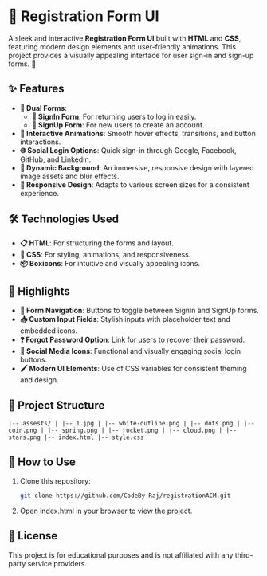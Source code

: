 # 🎨 Registration Form UI

A sleek and interactive **Registration Form UI** built with **HTML** and **CSS**, featuring modern design elements and user-friendly animations. This project provides a visually appealing interface for user sign-in and sign-up forms. 🚀

## ✨ Features

- **🔁 Dual Forms**:  
  - **🔑 SignIn Form**: For returning users to log in easily.  
  - **📝 SignUp Form**: For new users to create an account.  
- **🎥 Interactive Animations**: Smooth hover effects, transitions, and button interactions.  
- **🌐 Social Login Options**: Quick sign-in through Google, Facebook, GitHub, and LinkedIn.  
- **🌄 Dynamic Background**: An immersive, responsive design with layered image assets and blur effects.  
- **📱 Responsive Design**: Adapts to various screen sizes for a consistent experience.  

## 🛠️ Technologies Used

- **📋 HTML**: For structuring the forms and layout.  
- **🎨 CSS**: For styling, animations, and responsiveness.  
- **📦 Boxicons**: For intuitive and visually appealing icons.  

## 🌟 Highlights

- **🚪 Form Navigation**: Buttons to toggle between SignIn and SignUp forms.  
- **📥 Custom Input Fields**: Stylish inputs with placeholder text and embedded icons.  
- **❓ Forgot Password Option**: Link for users to recover their password.  
- **🔗 Social Media Icons**: Functional and visually engaging social login buttons.  
- **🖌️ Modern UI Elements**: Use of CSS variables for consistent theming and design.  

## 📂 Project Structure
```
|-- assests/ | |-- 1.jpg | |-- white-outline.png | |-- dots.png | |-- coin.png | |-- spring.png | |-- rocket.png | |-- cloud.png | |-- stars.png |-- index.html |-- style.css
```
## 🚀 How to Use

1. Clone this repository:  
   ```bash
   git clone https://github.com/CodeBy-Raj/registrationACM.git

2. Open index.html in your browser to view the project.


## 📜 License
This project is for educational purposes and is not affiliated with any third-party service providers.
